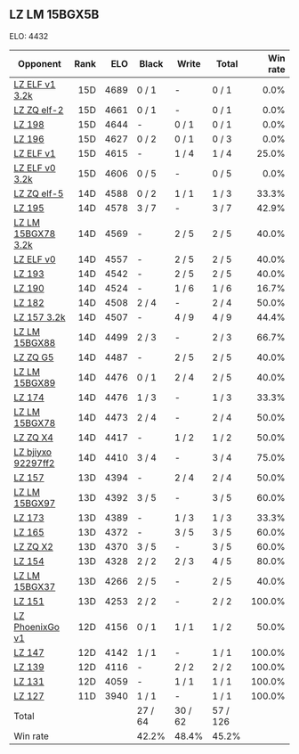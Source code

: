 ## LZ LM 15BGX5B ##

ELO: 4432

Opponent | Rank | ELO | Black | Write | Total | Win rate
---------|-----:|----:|-------|-------|-------|-------:
[LZ ELF v1 3.2k](LZ%20ELF%20v1%203.2k.md) | 15D | 4689 | 0 / 1 | - | 0 / 1 | 0.0%
[LZ ZQ elf-2](LZ%20ZQ%20elf-2.md) | 15D | 4661 | 0 / 1 | - | 0 / 1 | 0.0%
[LZ 198](LZ%20198.md) | 15D | 4644 | - | 0 / 1 | 0 / 1 | 0.0%
[LZ 196](LZ%20196.md) | 15D | 4627 | 0 / 2 | 0 / 1 | 0 / 3 | 0.0%
[LZ ELF v1](LZ%20ELF%20v1.md) | 15D | 4615 | - | 1 / 4 | 1 / 4 | 25.0%
[LZ ELF v0 3.2k](LZ%20ELF%20v0%203.2k.md) | 15D | 4606 | 0 / 5 | - | 0 / 5 | 0.0%
[LZ ZQ elf-5](LZ%20ZQ%20elf-5.md) | 14D | 4588 | 0 / 2 | 1 / 1 | 1 / 3 | 33.3%
[LZ 195](LZ%20195.md) | 14D | 4578 | 3 / 7 | - | 3 / 7 | 42.9%
[LZ LM 15BGX78 3.2k](LZ%20LM%2015BGX78%203.2k.md) | 14D | 4569 | - | 2 / 5 | 2 / 5 | 40.0%
[LZ ELF v0](LZ%20ELF%20v0.md) | 14D | 4557 | - | 2 / 5 | 2 / 5 | 40.0%
[LZ 193](LZ%20193.md) | 14D | 4542 | - | 2 / 5 | 2 / 5 | 40.0%
[LZ 190](LZ%20190.md) | 14D | 4524 | - | 1 / 6 | 1 / 6 | 16.7%
[LZ 182](LZ%20182.md) | 14D | 4508 | 2 / 4 | - | 2 / 4 | 50.0%
[LZ 157 3.2k](LZ%20157%203.2k.md) | 14D | 4507 | - | 4 / 9 | 4 / 9 | 44.4%
[LZ LM 15BGX88](LZ%20LM%2015BGX88.md) | 14D | 4499 | 2 / 3 | - | 2 / 3 | 66.7%
[LZ ZQ G5](LZ%20ZQ%20G5.md) | 14D | 4487 | - | 2 / 5 | 2 / 5 | 40.0%
[LZ LM 15BGX89](LZ%20LM%2015BGX89.md) | 14D | 4476 | 0 / 1 | 2 / 4 | 2 / 5 | 40.0%
[LZ 174](LZ%20174.md) | 14D | 4476 | 1 / 3 | - | 1 / 3 | 33.3%
[LZ LM 15BGX78](LZ%20LM%2015BGX78.md) | 14D | 4473 | 2 / 4 | - | 2 / 4 | 50.0%
[LZ ZQ X4](LZ%20ZQ%20X4.md) | 14D | 4417 | - | 1 / 2 | 1 / 2 | 50.0%
[LZ bjiyxo 92297ff2](LZ%20bjiyxo%2092297ff2.md) | 14D | 4410 | 3 / 4 | - | 3 / 4 | 75.0%
[LZ 157](LZ%20157.md) | 13D | 4394 | - | 2 / 4 | 2 / 4 | 50.0%
[LZ LM 15BGX97](LZ%20LM%2015BGX97.md) | 13D | 4392 | 3 / 5 | - | 3 / 5 | 60.0%
[LZ 173](LZ%20173.md) | 13D | 4389 | - | 1 / 3 | 1 / 3 | 33.3%
[LZ 165](LZ%20165.md) | 13D | 4372 | - | 3 / 5 | 3 / 5 | 60.0%
[LZ ZQ X2](LZ%20ZQ%20X2.md) | 13D | 4370 | 3 / 5 | - | 3 / 5 | 60.0%
[LZ 154](LZ%20154.md) | 13D | 4328 | 2 / 2 | 2 / 3 | 4 / 5 | 80.0%
[LZ LM 15BGX37](LZ%20LM%2015BGX37.md) | 13D | 4266 | 2 / 5 | - | 2 / 5 | 40.0%
[LZ 151](LZ%20151.md) | 13D | 4253 | 2 / 2 | - | 2 / 2 | 100.0%
[LZ PhoenixGo v1](LZ%20PhoenixGo%20v1.md) | 12D | 4156 | 0 / 1 | 1 / 1 | 1 / 2 | 50.0%
[LZ 147](LZ%20147.md) | 12D | 4142 | 1 / 1 | - | 1 / 1 | 100.0%
[LZ 139](LZ%20139.md) | 12D | 4116 | - | 2 / 2 | 2 / 2 | 100.0%
[LZ 131](LZ%20131.md) | 12D | 4059 | - | 1 / 1 | 1 / 1 | 100.0%
[LZ 127](LZ%20127.md) | 11D | 3940 | 1 / 1 | - | 1 / 1 | 100.0%
Total | | | 27 / 64 | 30 / 62 | 57 / 126 | 
Win rate| | | 42.2% | 48.4% | 45.2% | 
